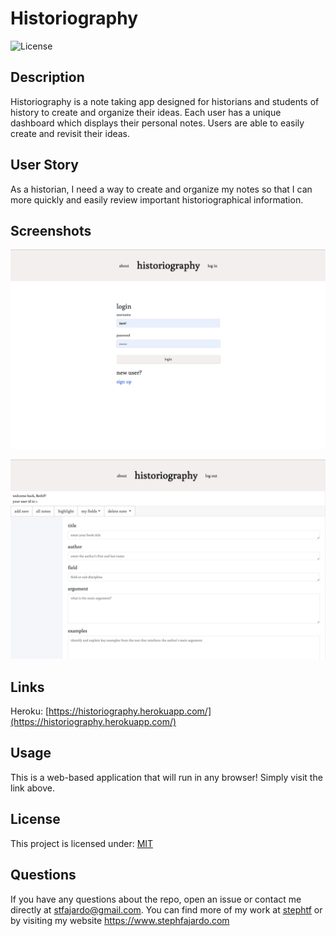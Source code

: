 # Historiography
![License](https://img.shields.io/badge/License-MIT-yellow)

## Description 
Historiography is a note taking app designed for historians and students of history to create and organize their ideas. Each user has a unique dashboard which displays their personal notes. Users are able to easily create and revisit their ideas.

## User Story 
As a historian, I need a way to create and organize my notes so that I can more quickly and easily review important historiographical information. 

## Screenshots 
![login page](/public/img/screenshots/login.png)

![dashboard](/public/img/screenshots/new-note.png)

## Links 
Heroku: [https://historiography.herokuapp.com/](https://historiography.herokuapp.com/)

## Usage

 This is a web-based application that will run in any browser! Simply visit the link above.

## License

This project is licensed under: [MIT](https://opensource.org/licenses/MIT)

## Questions 

If you have any questions about the repo, open an issue or contact me directly at stfajardo@gmail.com. You can find more of my work at [stephtf](https://github.com/stephtf/) or by visiting my website https://www.stephfajardo.com
